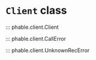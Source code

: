# `Client` class

::: phable.client.Client

::: phable.client.CallError

::: phable.client.UnknownRecError